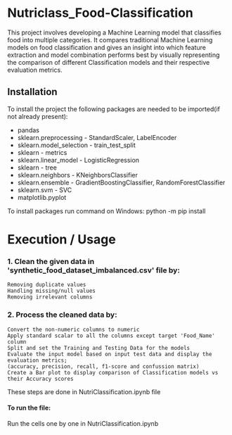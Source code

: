 # Nutriclass_Food-Classification

This project involves developing a Machine Learning model that classifies food into multiple categories. It compares traditional Machine Learning models on food classification
and gives an insight into which feature extraction and model combination performs best by visually representing the comparison of different Classification models and their respective evaluation metrics.

## Installation

To install the project the following packages are needed to be imported(if not already present):

- pandas
- sklearn.preprocessing - StandardScaler, LabelEncoder
- sklearn.model_selection - train_test_split
- sklearn - metrics
- sklearn.linear_model - LogisticRegression
- sklearn - tree
- sklearn.neighbors - KNeighborsClassifier
- sklearn.ensemble - GradientBoostingClassifier, RandomForestClassifier
- sklearn.svm - SVC
- matplotlib.pyplot

To install packages run command on Windows: 
python -m pip install <Package Name>

# Execution / Usage

### 1. Clean the given data in 'synthetic_food_dataset_imbalanced.csv' file by:

    Removing duplicate values
    Handling missing/null values
    Removing irrelevant columns

### 2. Process the cleaned data by:

    Convert the non-numeric columns to numeric
    Apply standard scalar to all the columns except target 'Food_Name' column
    Split and set the Training and Testing Data for the models 
    Evaluate the input model based on input test data and display the evaluation metrics;
    (accuracy, precision, recall, f1-score and confussion matrix)
    Create a Bar plot to display comparison of Classification models vs their Accuracy scores
    
These steps are done in NutriClassification.ipynb file

#### To run the file:
Run the cells one by one in NutriClassification.ipynb
